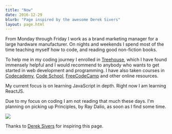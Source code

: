 ```yaml
---
title: "Now"
date: 2016-12-29
blurb: "Page inspired by the awesome Derek Sivers"
layout: page.html
---
```


From Monday through Friday I work as a brand marketing manager for a large hardware manufacturer. On nights and weekends I spend most of the time teaching  myself how to code, and reading good non-fiction books.

To help me in my coding journey I enrolled in [Treehouse](http://teamtreehouse.com), which I have found immensely helpful and I would recommend to anybody who wants to get started in web development and programming. I have also taken courses in [Codecademy](https://www.codecademy.com/), [Code School](https://www.codeschool.com/), [FreeCodeCamp](https://www.freecodecamp.org/) and other online resources.

My current focus is on learning JavaScript in depth. Right now I am learning ReactJS.

Due to my focus on coding I am not reading that much these days. I'm planning on picking up Principles, by Ray Dalio, as soon as I find some time.

<img src="/img/now.jpg" class="profile medium">

<div id="lastUpdated"></div>

Thanks to [Derek Sivers](http://sivers.org/nowff) for inspiring this page.

<script src="/js/lastupdated.js"></script>

